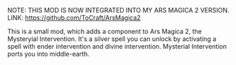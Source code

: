 NOTE: THIS MOD IS NOW INTEGRATED INTO MY ARS MAGICA 2 VERSION. LINK: https://github.com/ToCraft/ArsMagica2 

This is a small mod, which adds a component to Ars Magica 2, the Mysteryial Intervention.
It's a silver spell you can unlock by activating a spell with ender intervention and divine intervention.
Mysterial Intervention ports you into middle-earth.

